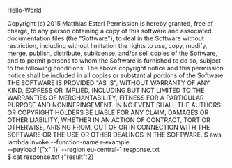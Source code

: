 Hello-World
<script src="https://gist.github.com/477447/4fbbb74750bf94e4dcb50e6ab27f4604.js"></script>
<script src="https://gist.github.com/477447/2248efec33824a216c633235c621ebc6.js"></script>
Copyright (c) 2015 Matthias Esterl
 Permission is hereby granted, free of charge, to any person obtaining a copy
of this software and associated documentation files (the "Software"), to deal
in the Software without restriction, including without limitation the rights
to use, copy, modify, merge, publish, distribute, sublicense, and/or sell
copies of the Software, and to permit persons to whom the Software is
furnished to do so, subject to the following conditions:
 The above copyright notice and this permission notice shall be included in
all copies or substantial portions of the Software.
 THE SOFTWARE IS PROVIDED "AS IS", WITHOUT WARRANTY OF ANY KIND, EXPRESS OR
IMPLIED, INCLUDING BUT NOT LIMITED TO THE WARRANTIES OF MERCHANTABILITY,
FITNESS FOR A PARTICULAR PURPOSE AND NONINFRINGEMENT.  IN NO EVENT SHALL THE
AUTHORS OR COPYRIGHT HOLDERS BE LIABLE FOR ANY CLAIM, DAMAGES OR OTHER
LIABILITY, WHETHER IN AN ACTION OF CONTRACT, TORT OR OTHERWISE, ARISING FROM,
OUT OF OR IN CONNECTION WITH THE SOFTWARE OR THE USE OR OTHER DEALINGS IN
THE SOFTWARE.
  $ aws lambda invoke --function-name r-example \
      --payload '{"x":1}' --region eu-central-1 response.txt      
$ cat response.txt
{"result":2}
